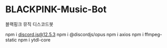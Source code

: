 # BLACKPINK-Music-Bot
블랙핑크 뮤직 디스코드봇

npm i discord.js@12.5.3
npm i @discordjs/opus
npm i axios
npm i ffmpeg-static
npm i ytdl-core
